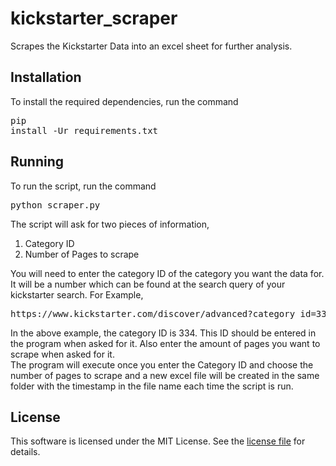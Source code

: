 # kickstarter_scraper
Scrapes the Kickstarter Data into an excel sheet for further analysis.

## Installation
To install the required dependencies, run the command <pre>pip install -Ur requirements.txt</pre>

## Running
To run the script, run the command <pre>python scraper.py</pre>
The script will ask for two pieces of information,
<ol>
  <li>Category ID</li>
  <li>Number of Pages to scrape</li>
</ol>
You will need to enter the category ID of the category you want the data for. It will be a number which can be found at the search query of your kickstarter search.
For Example,
<pre>https://www.kickstarter.com/discover/advanced?category_id=334&sort=magic&seed=2539214&page=1</pre>
In the above example, the category ID is 334. This ID should be entered in the program when asked for it. Also enter the amount of pages you want to scrape when asked for it.<br>
The program will execute once you enter the Category ID and choose the number of pages to scrape and a new excel file will be created in the same folder with the timestamp in the file name each time the script is run.

## License 
This software is licensed under the MIT License. See the [license file](LICENSE) for details.
